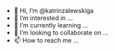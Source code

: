 - 👋 Hi, I’m @katrinzalewskiga
- 👀 I’m interested in ...
- 🌱 I’m currently learning ...
- 💞️ I’m looking to collaborate on ...
- 📫 How to reach me ...

<!---
katrinzalewskiga/katrinzalewskiga is a ✨ special ✨ repository because its `README.md` (this file) appears on your GitHub profile.
You can click the Preview link to take a look at your changes.
--->

